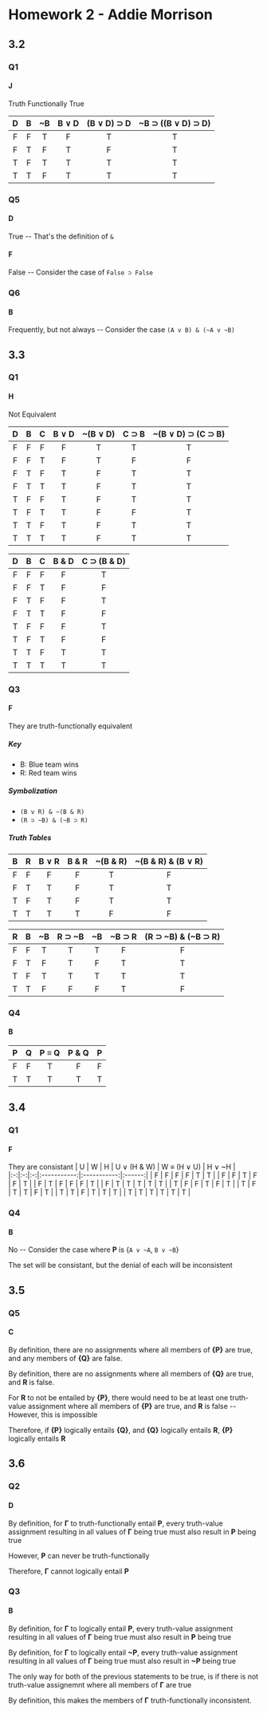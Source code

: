 # Homework 2 - Addie Morrison
## 3.2
### Q1
#### J
Truth Functionally True

| D | B | ~B | B ∨ D | (B ∨ D) ⊃ D | ~B ⊃ ((B ∨ D) ⊃ D) |
|:-:|:-:|:--:|:-----:|:-----------:|:------------------:|
| F | F | T  |   F   |      T      |         T          |
| F | T | F  |   T   |      F      |         T          |
| T | F | T  |   T   |      T      |         T          |
| T | T | F  |   T   |      T      |         T          |

### Q5
#### D
True -- That's the definition of `&`
#### F
False -- Consider the case of `False ⊃ False`
### Q6
#### B
Frequently, but not always -- Consider the case `(A v B) & (~A v ~B)`
## 3.3
### Q1
#### H
Not Equivalent

| D | B | C | B ∨ D | ~(B ∨ D) | C ⊃ B | ~(B ∨ D) ⊃ (C ⊃ B) |
|:-:|:-:|:-:|:-----:|:--------:|:-----:|:------------------:|
| F | F | F |   F   |    T     |   T   |         T          |
| F | F | T |   F   |    T     |   F   |         F          |
| F | T | F |   T   |    F     |   T   |         T          |
| F | T | T |   T   |    F     |   T   |         T          |
| T | F | F |   T   |    F     |   T   |         T          |
| T | F | T |   T   |    F     |   F   |         T          |
| T | T | F |   T   |    F     |   T   |         T          |
| T | T | T |   T   |    F     |   T   |         T          |

| D | B | C | B & D | C ⊃ (B & D) |
|:-:|:-:|:-:|:-----:|:-----------:|
| F | F | F |   F   |      T      |
| F | F | T |   F   |      F      |
| F | T | F |   F   |      T      |
| F | T | T |   F   |      F      |
| T | F | F |   F   |      T      |
| T | F | T |   F   |      F      |
| T | T | F |   T   |      T      |
| T | T | T |   T   |      T      |

### Q3
#### F
They are truth-functionally equivalent
##### Key
- B: Blue team wins
- R: Red team wins

##### Symbolization
- `(B v R) & ~(B & R)`
- `(R ⊃ ~B) & (~B ⊃ R)`

##### Truth Tables
| B | R | B ∨ R | B & R | ~(B & R) | ~(B & R) & (B ∨ R) |
|:-:|:-:|:-----:|:-----:|:--------:|:------------------:|
| F | F |   F   |   F   |    T     |         F          |
| F | T |   T   |   F   |    T     |         T          |
| T | F |   T   |   F   |    T     |         T          |
| T | T |   T   |   T   |    F     |         F          |

| R | B | ~B | R ⊃ ~B | ~B | ~B ⊃ R | (R ⊃ ~B) & (~B ⊃ R) |
|:-:|:-:|:--:|:------:|:--:|:------:|:-------------------:|
| F | F | T  |   T    | T  |   F    |          F          |
| F | T | F  |   T    | F  |   T    |          T          |
| T | F | T  |   T    | T  |   T    |          T          |
| T | T | F  |   F    | F  |   T    |          F          |

<div class="page-break"></div>

### Q4
#### B
| P | Q | P ≡ Q | P & Q | P |
|:-:|:-:|:-----:|:-----:|:-:|
| F | F |   T   |   F   | F |
| T | T |   T   |   T   | T |

## 3.4
### Q1
#### F
They are consistant
| U | W | H | U ∨ (H & W) | W ≡ (H ∨ U) | H ∨ ~H |
|:-:|:-:|:-:|:-----------:|:-----------:|:------:|
| F | F | F |      F      |      T      |   T    |
| F | F | T |      F      |      F      |   T    |
| F | T | F |      F      |      F      |   T    |
| F | T | T |      T      |      T      |   T    |
| T | F | F |      T      |      F      |   T    |
| T | F | T |      T      |      F      |   T    |
| T | T | F |      T      |      T      |   T    |
| T | T | T |      T      |      T      |   T    |

<div class="page-break"></div>

### Q4
#### B
No -- Consider the case where **P** is {`A v ~A`, `B v ~B`}

The set will be consistant, but the denial of each will be inconsistent

## 3.5
### Q5
#### C
By definition, there are no assignments where all members of **{P}** are true, and any members of **{Q}** are false.

By definition, there are no assignments where all members of **{Q}** are true, and **R** is false.

For **R** to not be entailed by **{P}**, there would need to be at least one truth-value assignment where all members of **{P}** are true, and **R** is false -- However, this is impossible

Therefore, if **{P}** logically entails **{Q}**, and **{Q}** logically entails **R**, **{P}** logically entails **R**

## 3.6
### Q2
#### D
By definition, for **Γ** to truth-functionally entail **P**, every truth-value assignment resulting in all values of **Γ** being true must also result in **P** being true

However, **P** can never be truth-functionally

Therefore, **Γ** cannot logically entail **P**
### Q3
#### B
By definition, for **Γ** to logically entail **P**, every truth-value assignment resulting in all values of **Γ** being true must also result in **P** being true

By definition, for **Γ** to logically entail **~P**, every truth-value assignment resulting in all values of **Γ** being true must also result in **~P** being true

The only way for both of the previous statements to be true, is if there is not truth-value assignemnt where all members of **Γ** are true

By definition, this makes the members of **Γ** truth-functionally inconsistent.
